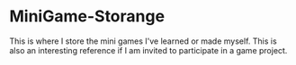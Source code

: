 # MiniGame-Storange
This is where I store the mini games I've learned or made myself. This is also an interesting reference if I am invited to participate in a game project.
